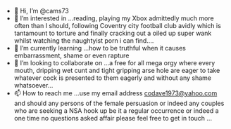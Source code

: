 - 👋 Hi, I’m @cams73
- 👀 I’m interested in ...reading, playing my Xbox admittedly much more often than I should, following Coventry city football club avidly which is tantamount to torture and finally cracking out a oiled up super wank whilst watching the naughtyist porn i can find....
- 🌱 I’m currently learning ...how to be truthful when it causes embarrassment, shame or even rapture
- 💞️ I’m looking to collaborate on ...a free for all mega orgy where every mouth, dripping wet cunt and tight gripping arse hole are eager to take whatever cock is presented to them eagerly and without any shame whatsoever...
- 📫 How to reach me ...use my email address codave1973@yahoo.com and should any persons of the female persuasion or indeed any couples who are seeking a NSA hook up be it a regular occurrence or indeed a one time no questions asked affair please feel free to get in touch ...

<!---
cams73/cams73 is a ✨ special ✨ repository because its `README.md` (this file) appears on your GitHub profile.
You can click the Preview link to take a look at your changes.
--->
